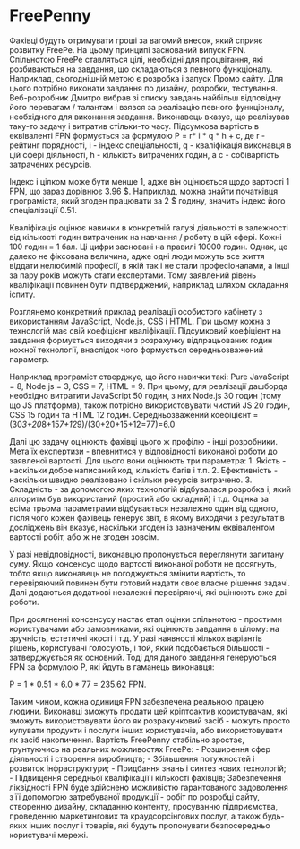 # FreePenny

Фахівці будуть отримувати гроші за вагомий внесок, який сприяє розвитку FreePe. На цьому принципі заснований випуск FPN.
Спільнотою FreePe ставляться цілі, необхідні для процвітання, які розбиваються на завдання, що складаються з певного функціоналу. Наприклад, сьогоднішній метою є розробка і запуск Промо сайту. Для цього потрібно виконати завдання по дизайну, розробки, тестування. Веб-розробник Дмитро вибрав зі списку завдань найбільш відповідну його перевагам / талантам і взявся за реалізацію певного функціоналу, необхідного для виконання завдання.
Виконавець вказує, що реалізував таку-то задачу і витратив стільки-то часу. Підсумкова вартість в еквіваленті FPN формується за формулою 
P = r* i * q * h + c,
де r - рейтинг порядності, i - індекс спеціальності, q - кваліфікація виконавця в цій сфері діяльності, h - кількість витрачених годин, а с - собівартість затрачених ресурсів.

Індекс i цілком може бути менше 1, адже він оцінюється щодо вартості 1 FPN, що зараз дорівнює 3.96 $. Наприклад, можна знайти початківця програміста, який згоден працювати за 2 $ годину, значить індекс його спеціалізації 0.51.

Кваліфікація оцінює навички в конкретній галузі діяльності в залежності від кількості годин витрачених на навчання / роботу в цій сфері. Кожні 100 годин = 1 бал. Ці цифри засновані на правилі 10000 годин. Однак, це далеко не фіксована величина, адже одні люди можуть все життя віддати нелюбимій професії, в якій так і не стали професіоналами, а інші за пару років можуть стати експертами. Тому заявлений рівень кваліфікації повинен бути підтверджений, наприклад шляхом складання іспиту.

Розглянемо конкретний приклад реалізації особистого кабінету з використанням JavaScript, Node.js, CSS і HTML. При цьому кожна з технологій має свій коефіцієнт кваліфікації. Підсумковий коефіцієнт на завдання формується виходячи з розрахунку відпрацьованих годин кожної технології, внаслідок чого формується середньозважений параметр.

Наприклад програміст стверджує, що його навички такі: 
Pure JavaScript = 8, Node.js = 3, CSS = 7, HTML = 9. 
При цьому, для реалізації дашборда необхідно витратити JavaScript 50 годин, з них Node.js 30 годин (тому що JS платформа), також потрібно використовувати чистий JS 20 годин, CSS 15 годин та HTML 12 годин.
Середньозважений коефіцієнт = (30*3+20*8+15*7+12*9)/(30+20+15+12=77)=6.0

Далі цю задачу оцінюють фахівці цього ж профілю - інші розробники. Мета їх експертизи - впевнитися у відповідності виконаної роботи до заявленої вартості. Для цього вони оцінюють три параметра:
    1. Якість - наскільки добре написаний код, кількість багів і т.п.
    2. Ефективність - наскільки швидко реалізовано і скільки ресурсів витрачено.
    3. Складність - за допомогою яких технологій відбувалася розробка і, який алгоритм був використаний (простий або складний) і т.д.
Оцінка за всіма трьома параметрами відбувається незалежно один від одного, після чого кожен фахівець генерує звіт, в якому виходячи з результатів досліджень він вказує, наскільки згоден із зазначеним еквівалентом вартості робіт, або ж не згоден зовсім.

У разі невідповідності, виконавцю пропонується переглянути запитану суму. Якщо консенсус щодо вартості виконаної роботи не досягнуть, тобто якщо виконавець не погоджується змінити вартість, то перевіряючий повинен бути готовий надати своє власне рішення задачі. Далі додаються додаткові незалежні перевіряючі, які оцінюють вже дві роботи.

При досягненні консенсусу настає етап оцінки спільнотою - простими користувачами або замовниками, які оцінюють завдання в цілому: на зручність, естетичні якості і т.д. У разі наявності кількох варіантів рішень, користувачі голосують, і той, який подобається більшості - затверджується як основний.
Тоді для даного завдання генеруються FPN за формулою P, які йдуть в гаманець виконавця:

P = 1 * 0.51 * 6.0 * 77 = 235.62 FPN.

Таким чином, кожна одиниця FPN забезпечена реальною працею людини. Виконавці зможуть продати цей кріптоактив користувачам, які зможуть використовувати його як розрахунковий засіб - можуть просто купувати продукти і послуги інших користувачів, або використовувати як засіб накопичення.
Вартість FreePenny стабільно зростає, грунтуючись на реальних можливостях FreePe:
    - Розширення сфер діяльності і створення виробництв;
    - Збільшення потужностей і розвиток інфраструктури;
    - Придбання знань і синтез нових технологій;
    - Підвищення середньої кваліфікації і кількості фахівців;
Забезпечення ліквідності FPN буде здійснено можливістю гарантованого задоволення з її допомогою затребуваної продукції - робіт по розробці сайту, створенню дизайну, складанню контенту, просуванню підприємства, проведенню маркетингових та краудсорсінгових послуг, а також будь-яких інших послуг і товарів, які будуть пропонувати безпосередньо користувачі мережі.
